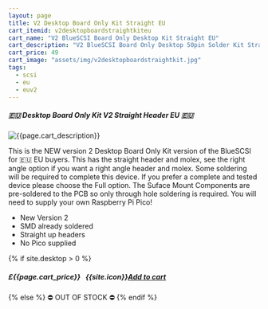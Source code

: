 ```yaml
---
layout: page
title: V2 Desktop Board Only Kit Straight EU
cart_itemid: v2desktopboardstraightkiteu
cart_name: "V2 BlueSCSI Board Only Desktop Kit Straight EU"
cart_description: "V2 BlueSCSI Board Only Desktop 50pin Solder Kit Straight - NO Pico"
cart_price: 49
cart_image: "assets/img/v2desktopboardstraightkit.jpg"
tags: 
  - scsi
  - eu
  - euv2
---
```


##### 🇪🇺 Desktop Board Only Kit V2 Straight Header EU 🇪🇺

![{{page.cart_description}}]({{page.cart_image}})

This is the NEW version 2 Desktop Board Only Kit version of the BlueSCSI for 🇪🇺 EU buyers. This has the straight header and molex, see the right angle option if you want a right angle header and molex. Some soldering will be required to complete this device. If you prefer a complete and tested device please choose the Full option. The Suface Mount Components are pre-soldered to the PCB so only through hole soldering is required. You will need to supply your own Raspberry Pi Pico!

* New Version 2
* SMD already soldered
* Straight up headers
* No Pico supplied

{% if site.desktop > 0 %}
##### £{{page.cart_price}} &nbsp; {{site.icon}}[Add to cart](/cart#{{page.cart_itemid}})
{% else %}
&#9940; OUT OF STOCK &#9940;
{% endif %}